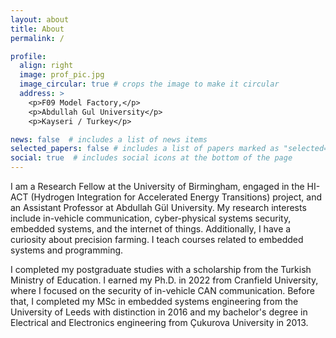 ```yaml
---
layout: about
title: About
permalink: /

profile:
  align: right
  image: prof_pic.jpg
  image_circular: true # crops the image to make it circular
  address: >
    <p>F09 Model Factory,</p>
    <p>Abdullah Gul University</p>
    <p>Kayseri / Turkey</p>

news: false  # includes a list of news items
selected_papers: false # includes a list of papers marked as "selected={true}"
social: true  # includes social icons at the bottom of the page
---
```

I am a Research Fellow at the University of Birmingham, engaged in the HI-ACT (Hydrogen Integration for Accelerated Energy Transitions) project, and an Assistant Professor at Abdullah G&uuml;l University. My research interests include in-vehicle communication, cyber-physical systems security, embedded systems, and the internet of things. Additionally, I have a curiosity about precision farming. I teach courses related to embedded systems and programming.

I completed my postgraduate studies with a scholarship from the Turkish Ministry of Education. I earned my Ph.D. in 2022 from Cranfield University, where I focused on the security of in-vehicle CAN communication. Before that, I completed my MSc in embedded systems engineering from the University of Leeds with distinction in 2016 and my bachelor's degree in Electrical and Electronics engineering from &Ccedil;ukurova University in 2013.